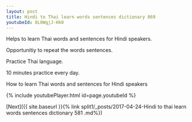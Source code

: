 ```yaml
---
layout: post
title: Hindi to Thai learn words sentences dictionary 869 
youtubeId: 8L0WgjJ-Hk0
---
```

 
 
Helps to learn Thai words and sentences for Hindi speakers.

Opportunitiy to repeat the words sentences. 

Practice Thai language. 
 
10 minutes practice every day. 
 
How to learn Thai words and sentences for Hindi speakers 
 
{% include youtubePlayer.html id=page.youtubeId %}
 
 
[Next]({{ site.baseurl }}{% link  split1/_posts/2017-04-24-Hindi to thai learn words sentences dictionary 581 .md%})
 
